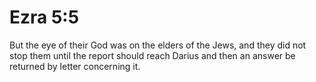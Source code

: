 # Ezra 5:5

But the eye of their God was on the elders of the Jews, and they did not stop them until the report should reach Darius and then an answer be returned by letter concerning it.

